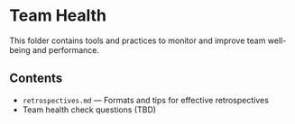 # Team Health

This folder contains tools and practices to monitor and improve team well-being and performance.

## Contents

- `retrospectives.md` — Formats and tips for effective retrospectives
- Team health check questions (TBD)
